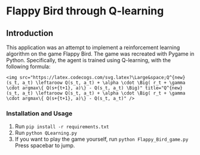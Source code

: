 # Flappy Bird through Q-learning

## Introduction

This application was an attempt to implement a reinforcement learning algorithm on the game Flappy Bird. The game was recreated with Pygame in Python. Specifically, the agent is trained using Q-learning, with the following formula:

```
<img src="https://latex.codecogs.com/svg.latex?\Large&space;Q^{new}(s_t, a_t) \leftaroow Q(s_t, a_t) + \alpha \cdot \Big( r_t + \gamma \cdot argmax\{ Q(s+{t+1}, a)\} - Q(s_t, a_t) \Big)" title="Q^{new}(s_t, a_t) \leftaroow Q(s_t, a_t) + \alpha \cdot \Big( r_t + \gamma \cdot argmax\{ Q(s+{t+1}, a)\} - Q(s_t, a_t)" />
```

### Installation and Usage

1. Run `pip install -r requirements.txt`
2. Run `python QLearning.py`
3. If you want to play the game yourself, run `python Flappy_Bird_game.py` Press spacebar to jump.  





